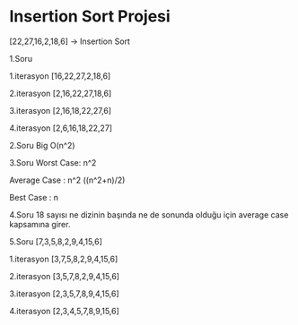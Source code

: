 # Insertion Sort Projesi

[22,27,16,2,18,6] -> Insertion Sort

1.Soru

1.iterasyon [16,22,27,2,18,6]

2.iterasyon [2,16,22,27,18,6]

3.iterasyon [2,16,18,22,27,6]

4.iterasyon [2,6,16,18,22,27]

2.Soru
Big O(n^2)

3.Soru
Worst Case: n^2

Average Case : n^2 ((n^2+n)/2)

Best Case : n 

4.Soru
18 sayısı ne dizinin başında ne de sonunda olduğu için average case kapsamına girer.

5.Soru
[7,3,5,8,2,9,4,15,6]

1.iterasyon [3,7,5,8,2,9,4,15,6]

2.iterasyon [3,5,7,8,2,9,4,15,6]

3.iterasyon [2,3,5,7,8,9,4,15,6]

4.iterasyon [2,3,4,5,7,8,9,15,6]
